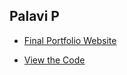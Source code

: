 ## Palavi P

- [Final Portfolio Website](https://palaviprasad.github.io/Final-Portfolio-Website/)

- [View the Code](https://github.com/palaviprasad/Final-Portfolio-Website.git)
